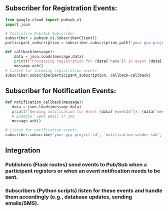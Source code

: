 ## Subscriber for Registration Events:
```python
from google.cloud import pubsub_v1
import json

# Initialize Pub/Sub Subscriber
subscriber = pubsub_v1.SubscriberClient()
participant_subscription = subscriber.subscription_path('your-gcp-project-id', 'db-updater-sub')

def callback(message):
    data = json.loads(message.data)
    print(f"Processing registration for {data['name']} in event {data['eventId']}")
    message.ack()
# Listen for incoming registration events
subscriber.subscribe(participant_subscription, callback=callback)
```

## Subscriber for Notification Events:
```python
def notification_callback(message):
   data = json.loads(message.data)
   print(f"Sending notification for Event {data['eventId']}: {data['message']}")
   # Example: Send email or SMS
   message.ack()

# Listen for notification events
subscriber.subscribe('your-gcp-project-id', 'notification-sender-sub', callback=notification_callback)
```
## Integration
###   Publishers (Flask routes) send events to Pub/Sub when a participant registers or when an event notification needs to be sent.
###   Subscribers (Python scripts) listen for these events and handle them accordingly (e.g., database updates, sending emails/SMS).